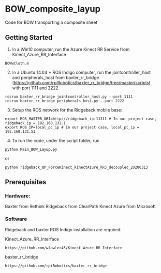 # BOW_composite_layup
Code for BOW transporting a composite sheet


## Getting Started

1. In a Win10 computer, run the Azure Kinect RR Service from Kinect_Azure_RR_Interface
```
BOWwCloth.m 
```

2. In a Ubuntu 14.04 + ROS Indigo computer, run the jointcontroller_host and peripherals_host from baxter_rr_bridge (https://github.com/rpiRobotics/baxter_rr_bridge/tree/master/scripts) with port 1111 and 2222
```
rosrun baxter_rr_bridge jointcontroller_host.py --port 1111
rosrun baxter_rr_bridge peripherals_host.py --port 2222
```

3. Setup the ROS network for the Ridgeback mobile base:
```
export ROS_MASTER_URI=http://ridgeback_ip:11311 # In our project case, ridgeback_ip = 192.168.131.1
export ROS_IP=local_pc_ip # In our project case, local_pc_ip = 192.168.131.51
```

4. To run the code, under the script folder, run
```
python Main_BOW_Layup.py
```
or
```
python ridgeback_QP_ForceKinect_kinectAzure_RR3_decoupled_20200313
```

## Prerequisites

### Hardware:
Baxter from Rethink
Ridgeback from ClearPath
Kinect Azure from Microsoft

### Software
Ridgeback and baxter ROS Indigo installation are required.


Kinect_Azure_RR_Interface 
```
https://github.com/wlawler45/Kinect_Azure_RR_Interface
```
baxter_rr_bridge 
```
https://github.com/rpiRobotics/baxter_rr_bridge
```


